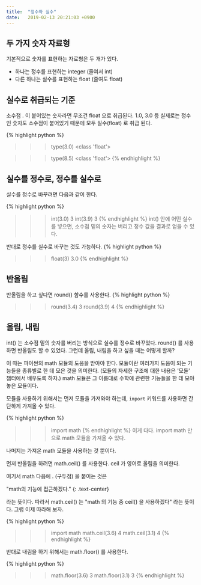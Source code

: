 ```yaml
---
title:  "정수와 실수"
date:   2019-02-13 20:21:03 +0900
---
```



## 두 가지 숫자 자료형
기본적으로 숫자를 표현하는 자료형은 두 개가 있다.
* 하나는 정수를 표현하는 integer (줄여서 int)
* 다른 하나는 실수를 표현하는 float (줄여도 float)


## 실수로 취급되는 기준
소수점 . 이 붙어있는 숫자라면 무조건 float 으로 취급된다.
1.0, 3.0 등 실제로는 정수인 숫자도 소수점이 붙어있기
때문에 모두 실수(float) 로 취급 된다.

{% highlight python %}
>>> type(3.0)
<class 'float'>

>>> type(8.5)
<class 'float'>
{% endhighlight %}

## 실수를 정수로, 정수를 실수로
실수를 정수로 바꾸려면 다음과 같이 한다.

{% highlight python %}
>>> int(3.0)
3
>>> int(3.9)
3
{% endhighlight %}
int() 안에 어떤 실수를 넣으면, 소수점 밑의 숫자는 버리고 
정수 값을 결과로 얻을 수 있다.

반대로 정수를 실수로 바꾸는 것도 가능하다.
{% highlight python %}
>>> float(3)
3.0
{% endhighlight %}

## 반올림

반올림을 하고 싶다면 round() 함수를 사용한다.
{% highlight python %}
>>> round(3.4)
3
>>> round(3.9)
4
{% endhighlight %}



## 올림, 내림
int() 는 소수점 밑의 숫자를 버리는 방식으로 실수를 정수로 바꾸었다.
round() 를 사용하면 반올림도 할 수 있었다.
그런데 올림, 내림을 하고 싶을 때는 어떻게 할까?

이 때는 파이썬의 math 모듈의 도움을 받아야 한다.
모듈이란 여러가지 도움이 되는 기능들을 종류별로 한 데 모은 것을 의미한다.
(모듈의 자세한 구조에 대한 내용은 '모듈' 챕터에서 배우도록 하자.)
math 모듈은 그 이름대로 수학에 관련한 기능들을 한 데 모아 놓은 모듈이다.

모듈을 사용하기 위해서는 먼저 모듈을 가져와야 하는데, `import` 키워드를 사용하면
간단하게 가져올 수 있다.


{% highlight python %}
>>> import math
{% endhighlight %}
이게 다다. import math 만으로 math 모듈을 가져올 수 있다.

나머지는 가져온 math 모듈을 사용하는 것 뿐이다.

먼저 반올림을 하려면 math.ceil() 를 사용한다. ceil 가 영어로 올림을 의미한다.

여기서 math 다음에 . (구두점) 을 붙이는 것은 

"math의 기능에 접근하겠다." 
{: .text-center}

라는 뜻이다.
따라서 math.ceil() 는 "math 의 기능 중 ceil() 을 사용하겠다" 라는 뜻이다.
그럼 이제 따라해 보자.

{% highlight python %}
>>> import math
>>> math.ceil(3.6)
4
>>> math.ceil(3.1)
4
{% endhighlight %}

반대로 내림을 하기 위해서는 math.floor() 를 사용한다.

{% highlight python %}
>>> math.floor(3.6)
3
>>> math.floor(3.1)
3
{% endhighlight %}






